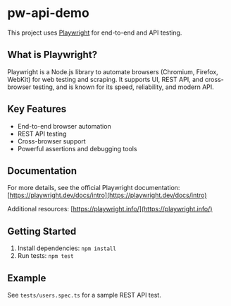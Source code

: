 # pw-api-demo

This project uses [Playwright](https://playwright.dev/) for end-to-end and API testing.

## What is Playwright?

Playwright is a Node.js library to automate browsers (Chromium, Firefox, WebKit) for web testing and scraping. It supports UI, REST API, and cross-browser testing, and is known for its speed, reliability, and modern API.

## Key Features

- End-to-end browser automation
- REST API testing
- Cross-browser support
- Powerful assertions and debugging tools

## Documentation

For more details, see the official Playwright documentation: [https://playwright.dev/docs/intro](https://playwright.dev/docs/intro)

Additional resources: [https://playwright.info/](https://playwright.info/)

## Getting Started

1. Install dependencies: `npm install`
2. Run tests: `npm test`

## Example

See `tests/users.spec.ts` for a sample REST API test.
